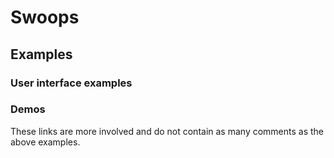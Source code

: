 # Swoops

## Examples

### User interface examples

### Demos

These links are more involved and do not contain as many comments as the above examples.
